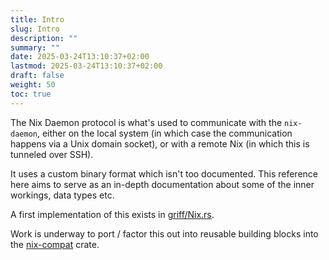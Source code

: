 ```yaml
---
title: Intro
slug: Intro
description: ""
summary: ""
date: 2025-03-24T13:10:37+02:00
lastmod: 2025-03-24T13:10:37+02:00
draft: false
weight: 50
toc: true
---
```


The Nix Daemon protocol is what's used to communicate with the `nix-daemon`,
either on the local system (in which case the communication happens via a Unix
domain socket), or with a remote Nix (in which this is tunneled over SSH).

It uses a custom binary format which isn't too documented. This reference here
aims to serve as an in-depth documentation about some of the inner workings,
data types etc.

A first implementation of this exists in
[griff/Nix.rs](https://github.com/griff/Nix.rs/tree/main).

Work is underway to port / factor this out into reusable building blocks into
the [nix-compat](https://snix.dev//rustdoc/nix_compat/index.html) crate.

